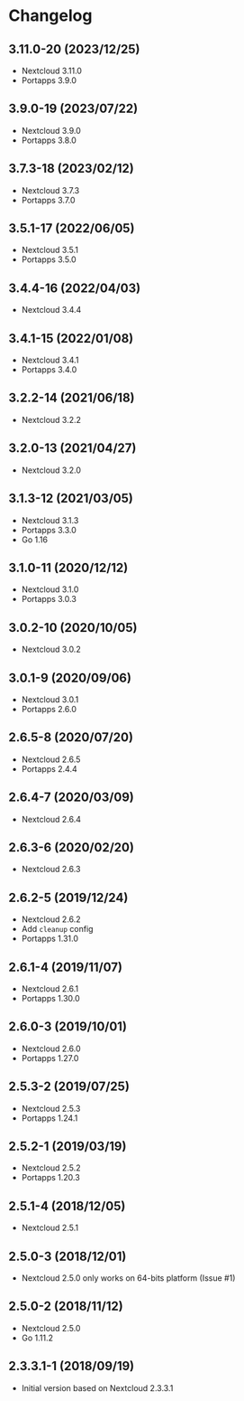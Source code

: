 # Changelog

## 3.11.0-20 (2023/12/25)

* Nextcloud 3.11.0
* Portapps 3.9.0

## 3.9.0-19 (2023/07/22)

* Nextcloud 3.9.0
* Portapps 3.8.0

## 3.7.3-18 (2023/02/12)

* Nextcloud 3.7.3
* Portapps 3.7.0

## 3.5.1-17 (2022/06/05)

* Nextcloud 3.5.1
* Portapps 3.5.0

## 3.4.4-16 (2022/04/03)

* Nextcloud 3.4.4

## 3.4.1-15 (2022/01/08)

* Nextcloud 3.4.1
* Portapps 3.4.0

## 3.2.2-14 (2021/06/18)

* Nextcloud 3.2.2

## 3.2.0-13 (2021/04/27)

* Nextcloud 3.2.0

## 3.1.3-12 (2021/03/05)

* Nextcloud 3.1.3
* Portapps 3.3.0
* Go 1.16

## 3.1.0-11 (2020/12/12)

* Nextcloud 3.1.0
* Portapps 3.0.3

## 3.0.2-10 (2020/10/05)

* Nextcloud 3.0.2

## 3.0.1-9 (2020/09/06)

* Nextcloud 3.0.1
* Portapps 2.6.0

## 2.6.5-8 (2020/07/20)

* Nextcloud 2.6.5
* Portapps 2.4.4

## 2.6.4-7 (2020/03/09)

* Nextcloud 2.6.4

## 2.6.3-6 (2020/02/20)

* Nextcloud 2.6.3

## 2.6.2-5 (2019/12/24)

* Nextcloud 2.6.2
* Add `cleanup` config
* Portapps 1.31.0

## 2.6.1-4 (2019/11/07)

* Nextcloud 2.6.1
* Portapps 1.30.0

## 2.6.0-3 (2019/10/01)

* Nextcloud 2.6.0
* Portapps 1.27.0

## 2.5.3-2 (2019/07/25)

* Nextcloud 2.5.3
* Portapps 1.24.1

## 2.5.2-1 (2019/03/19)

* Nextcloud 2.5.2
* Portapps 1.20.3

## 2.5.1-4 (2018/12/05)

* Nextcloud 2.5.1

## 2.5.0-3 (2018/12/01)

* Nextcloud 2.5.0 only works on 64-bits platform (Issue #1)

## 2.5.0-2 (2018/11/12)

* Nextcloud 2.5.0
* Go 1.11.2

## 2.3.3.1-1 (2018/09/19)

* Initial version based on Nextcloud 2.3.3.1
